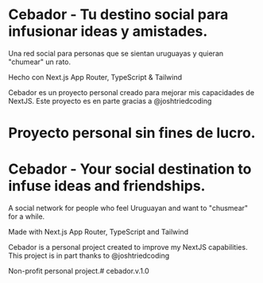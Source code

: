 
# Cebador - Tu destino social para infusionar ideas y amistades.

Una red social para personas que se sientan uruguayas y quieran "chumear" un rato.

Hecho con Next.js App Router, TypeScript & Tailwind

Cebador es un proyecto personal creado para mejorar mis capacidades de NextJS.
Este proyecto es en parte gracias a @joshtriedcoding

Proyecto personal sin fines de lucro.
========================

# Cebador - Your social destination to infuse ideas and friendships.

A social network for people who feel Uruguayan and want to "chusmear" for a while.

Made with Next.js App Router, TypeScript and Tailwind

Cebador is a personal project created to improve my NextJS capabilities.
This project is in part thanks to @joshtriedcoding

Non-profit personal project.#   c e b a d o r . v . 1 . 0  
 